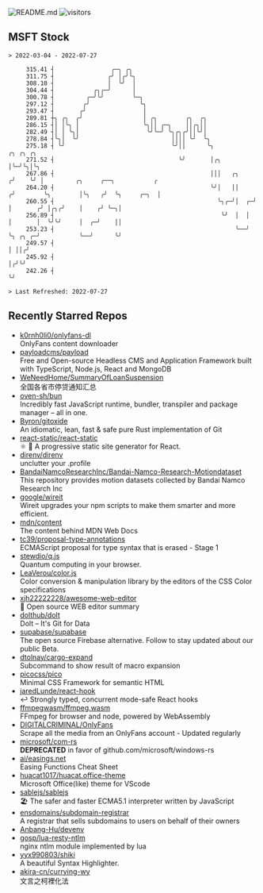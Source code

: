 ![README.md](https://github.com/Gerhut/Gerhut/workflows/README.md/badge.svg)
![visitors](https://visitors.vercel.app/Gerhut/Gerhut?token=8cf69d1f6813d272ef062726b6070c9be4ff72038cfe5a7ded7384a8da65d866)

## MSFT Stock

```
> 2022-03-04 - 2022-07-27

     315.41 ┤                ╭─╮ ╭╮                                                                              
     311.75 ┤               ╭╯ │╭╯╰╮                                                                             
     308.10 ┤               │  ╰╯  │                                                                             
     304.44 ┤           ╭╮╭─╯      │                                                                             
     300.78 ┤         ╭─╯╰╯        ╰─╮                                                                           
     297.12 ┤        ╭╯              ╰╮                                                                          
     293.47 ┤       ╭╯                │                                                                          
     289.81 ┼╮ ╭╮  ╭╯                 │ ╭╮        ╭╮  ╭╮                                                         
     286.15 ┤│ │╰╮ │                  ╰╮││ ╭─╮    ││╭╮││                                                         
     282.49 ┤│ │ ╰╮│                   ╰╯╰─╯ ╰╮╭╮╭╯││╰╯│                                                         
     278.84 ┤╰╮│  ╰╯                          ││││ ╰╯  ╰╮                                                        
     275.18 ┤ ╰╯                              ╰╯││      ╰╮             ╭╮ ╭╮ ╭╮                                  
     271.52 ┤                                   ╰╯       │╭╮           │╰─╯╰╮│╰╮                                 
     267.86 ┤                                            │││   ╭╮     ╭╯    ╰╯ │         ╭╮     ╭──╮           ╭ 
     264.20 ┤                                            ╰╯│   ││    ╭╯        ╰╮        │╰╮   ╭╯  ╰╮     ╭─╮  │ 
     260.55 ┤                                              ╰╮╭─╯│  ╭─╯          │       ╭╯ │╭╮╭╯    │    ╭╯ ╰─╮│ 
     256.89 ┤                                               ╰╯  │  │            │       │  ╰╯╰╯     │  ╭─╯    ││ 
     253.23 ┤                                                   ╰──╯            ╰╮ ╭╮ ╭─╯           ╰──╯      ╰╯ 
     249.57 ┤                                                                    │ ││╭╯                          
     245.92 ┤                                                                    │╭╯╰╯                           
     242.26 ┤                                                                    ╰╯                              

> Last Refreshed: 2022-07-27
```

## Recently Starred Repos

- [k0rnh0li0/onlyfans-dl](https://github.com/k0rnh0li0/onlyfans-dl)  
  OnlyFans content downloader
- [payloadcms/payload](https://github.com/payloadcms/payload)  
  Free and Open-source Headless CMS and Application Framework built with TypeScript, Node.js, React and MongoDB
- [WeNeedHome/SummaryOfLoanSuspension](https://github.com/WeNeedHome/SummaryOfLoanSuspension)  
  全国各省市停贷通知汇总
- [oven-sh/bun](https://github.com/oven-sh/bun)  
  Incredibly fast JavaScript runtime, bundler, transpiler and package manager – all in one.
- [Byron/gitoxide](https://github.com/Byron/gitoxide)  
  An idiomatic, lean, fast & safe pure Rust implementation of Git
- [react-static/react-static](https://github.com/react-static/react-static)  
  ⚛️ 🚀 A progressive static site generator for React.
- [direnv/direnv](https://github.com/direnv/direnv)  
  unclutter your .profile
- [BandaiNamcoResearchInc/Bandai-Namco-Research-Motiondataset](https://github.com/BandaiNamcoResearchInc/Bandai-Namco-Research-Motiondataset)  
  This repository provides motion datasets collected by Bandai Namco Research Inc
- [google/wireit](https://github.com/google/wireit)  
  Wireit upgrades your npm scripts to make them smarter and more efficient.
- [mdn/content](https://github.com/mdn/content)  
  The content behind MDN Web Docs
- [tc39/proposal-type-annotations](https://github.com/tc39/proposal-type-annotations)  
  ECMAScript proposal for type syntax that is erased - Stage 1
- [stewdio/q.js](https://github.com/stewdio/q.js)  
  Quantum computing in your browser.
- [LeaVerou/color.js](https://github.com/LeaVerou/color.js)  
  Color conversion & manipulation library by the editors of the CSS Color specifications
- [xjh22222228/awesome-web-editor](https://github.com/xjh22222228/awesome-web-editor)  
  🔨  Open source WEB editor summary
- [dolthub/dolt](https://github.com/dolthub/dolt)  
  Dolt – It's Git for Data
- [supabase/supabase](https://github.com/supabase/supabase)  
  The open source Firebase alternative. Follow to stay updated about our public Beta.
- [dtolnay/cargo-expand](https://github.com/dtolnay/cargo-expand)  
  Subcommand to show result of macro expansion
- [picocss/pico](https://github.com/picocss/pico)  
  Minimal CSS Framework for semantic HTML
- [jaredLunde/react-hook](https://github.com/jaredLunde/react-hook)  
  ↩ Strongly typed, concurrent mode-safe React hooks
- [ffmpegwasm/ffmpeg.wasm](https://github.com/ffmpegwasm/ffmpeg.wasm)  
  FFmpeg for browser and node, powered by WebAssembly
- [DIGITALCRIMINAL/OnlyFans](https://github.com/DIGITALCRIMINAL/OnlyFans)  
  Scrape all the media from an OnlyFans account - Updated regularly
- [microsoft/com-rs](https://github.com/microsoft/com-rs)  
  **DEPRECATED** in favor of github.com/microsoft/windows-rs
- [ai/easings.net](https://github.com/ai/easings.net)  
  Easing Functions Cheat Sheet
- [huacat1017/huacat.office-theme](https://github.com/huacat1017/huacat.office-theme)  
  Microsoft Office(like) theme for VScode
- [sablejs/sablejs](https://github.com/sablejs/sablejs)  
  🏖️ The safer and faster ECMA5.1 interpreter written by JavaScript
- [ensdomains/subdomain-registrar](https://github.com/ensdomains/subdomain-registrar)  
  A registrar that sells subdomains to users on behalf of their owners
- [Anbang-Hu/devenv](https://github.com/Anbang-Hu/devenv)  
- [gosp/lua-resty-ntlm](https://github.com/gosp/lua-resty-ntlm)  
  nginx ntlm module implemented by lua
- [yyx990803/shiki](https://github.com/yyx990803/shiki)  
  A beautiful Syntax Highlighter.
- [akira-cn/currying-wy](https://github.com/akira-cn/currying-wy)  
  文言之柯裡化法
